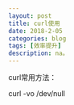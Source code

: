 ```yaml
---
layout: post
title: curl使用
date: 2018-2-05
categories: blog
tags: [效率提升]
description: na。
---
```




curl常用方法：

curl -vo /dev/null 






